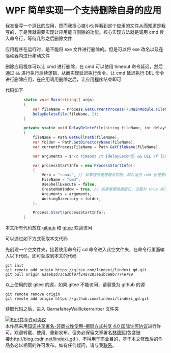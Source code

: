 # WPF 简单实现一个支持删除自身的应用

我准备写一个逗比的应用，然而我担心被小伙伴看到这个应用的文件从而知道是我写的，于是我就需要实现让应用能自删除的功能。核心实现方法就是调用 cmd 传入命令行，等待几秒之后删除文件

<!--more-->
<!-- 发布 -->


应用程序在运行时，是不能将 exe 文件进行删除的。但是可以将 exe 改名以及在驱动器内进行移动文件

删除应用程序可以让 cmd 进行删除，在 cmd 可以使用 timeout 命令延迟，然后通过 `&&` 进行执行后续逻辑，从而实现延迟执行命令。让 cmd 延迟执行 DEL 命令进行删除应用，在应用调用删除之后，让应用程序结束即可
 
代码如下

```csharp
        static void Main(string[] args)
        {
            var fileName = Process.GetCurrentProcess().MainModule.FileName;
            DelayDeleteFile(fileName, 2);
        }

        private static void DelayDeleteFile(string fileName, int delaySecond = 2)
        {
            fileName = Path.GetFullPath(fileName);
            var folder = Path.GetDirectoryName(fileName);
            var currentProcessFileName = Path.GetFileName(fileName);

            var arguments = $"/c timeout /t {delaySecond} && DEL /f {currentProcessFileName} ";

            var processStartInfo = new ProcessStartInfo()
            {
                Verb = "runas", // 如果程序是管理员权限，那么运行 cmd 也是管理员权限
                FileName = "cmd",
                UseShellExecute = false,
                CreateNoWindow = true, // 如果需要隐藏窗口，设置为 true 就不显示窗口
                Arguments = arguments,
                WorkingDirectory = folder,
            };

            Process.Start(processStartInfo);
        }
```


本文所有代码放在 [github](https://github.com/lindexi/lindexi_gd/tree/62aeb3d73ca3bf97f24a7283a61bce8b7774e799/QarnafahayWalllukerrairbar) 和 [gitee](https://gitee.com/lindexi/lindexi_gd/tree/62aeb3d73ca3bf97f24a7283a61bce8b7774e799/QarnafahayWalllukerrairbar) 欢迎访问

可以通过如下方式获取本文代码

先创建一个空文件夹，接着使用命令行 cd 命令进入此空文件夹，在命令行里面输入以下代码，即可获取到本文的代码

```
git init
git remote add origin https://gitee.com/lindexi/lindexi_gd.git
git pull origin 62aeb3d73ca3bf97f24a7283a61bce8b7774e799
```

以上使用的是 gitee 的源，如果 gitee 不能访问，请替换为 github 的源

```
git remote remove origin
git remote add origin https://github.com/lindexi/lindexi_gd.git
```

获取代码之后，进入 QarnafahayWalllukerrairbar 文件夹

<a rel="license" href="http://creativecommons.org/licenses/by-nc-sa/4.0/"><img alt="知识共享许可协议" style="border-width:0" src="https://licensebuttons.net/l/by-nc-sa/4.0/88x31.png" /></a><br />本作品采用<a rel="license" href="http://creativecommons.org/licenses/by-nc-sa/4.0/">知识共享署名-非商业性使用-相同方式共享 4.0 国际许可协议</a>进行许可。欢迎转载、使用、重新发布，但务必保留文章署名[林德熙](http://blog.csdn.net/lindexi_gd)(包含链接:http://blog.csdn.net/lindexi_gd )，不得用于商业目的，基于本文修改后的作品务必以相同的许可发布。如有任何疑问，请与我[联系](mailto:lindexi_gd@163.com)。 
